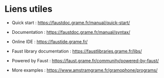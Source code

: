 # Liens utiles

- Quick start : https://faustdoc.grame.fr/manual/quick-start/
- Documentation : https://faustdoc.grame.fr/manual/syntax/
- Online IDE : https://faustide.grame.fr/
- Faust library documentation : https://faustlibraries.grame.fr/libs/


- Powered by Faust : https://faust.grame.fr/community/powered-by-faust/
- More examples : https://www.amstramgrame.fr/gramophone/programs/

